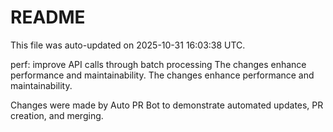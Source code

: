 # README

This file was auto-updated on 2025-10-31 16:03:38 UTC.

perf: improve API calls through batch processing The changes enhance performance and maintainability. The changes enhance performance and maintainability.

Changes were made by Auto PR Bot to demonstrate automated updates, PR creation, and merging.
